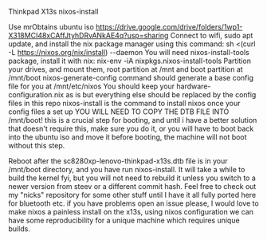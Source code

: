 Thinkpad X13s nixos-install 

Use mrObtains ubuntu iso https://drive.google.com/drive/folders/1wp1-X318MCI48xCAffJtyhDRvANkAE4q?usp=sharing
Connect to wifi, sudo apt update, and install the nix package manager using this command: sh <(curl -L https://nixos.org/nix/install) --daemon
You will need nixos-install-tools package, install it with nix: nix-env -iA nixpkgs.nixos-install-tools
Partition your drives, and mount them, root partition at /mnt and boot partition at /mnt/boot
nixos-generate-config command should generate a base config file for you at /mnt/etc/nixos
You should keep your hardware-configuration.nix as is but everything else should be replaced by the config files in this repo
nixos-install is the command to install nixos once your config files a set up
YOU WILL NEED TO COPY THE DTB FILE INTO /mnt/boot! this is a crucial step for booting, and until i have a better solution that doesn't require this, make sure you do it, or you will have to boot back into the ubuntu iso and move it before booting, the machine will not boot without this step.

Reboot after the sc8280xp-lenovo-thinkpad-x13s.dtb file is in your /mnt/boot directory, and you have run nixos-install. It will take a while to build the kernel fyi, but you will not need to rebuild it unless you switch to a newer version from steev or a different commit hash. Feel free to check out my "nicks" repository for some other stuff until I have it all fully ported here for bluetooth etc. if you have problems open an issue please, I would love to make nixos a painless install on the x13s, using nixos configuration we can have some reproducibility for a unique machine which requires unique builds.
